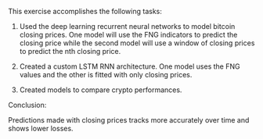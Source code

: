 This exercise accomplishes the following tasks:

1. Used the deep learning recurrent neural networks to model bitcoin closing prices. One model will use the FNG indicators to predict the closing price while the second model will use a window of closing prices to predict the nth closing price.

2. Created a custom LSTM RNN architecture. One model uses the FNG values and the other is fitted with only closing prices.

3. Created models to compare crypto performances.

Conclusion:

Predictions made with closing prices tracks more accurately over time and shows lower losses.
